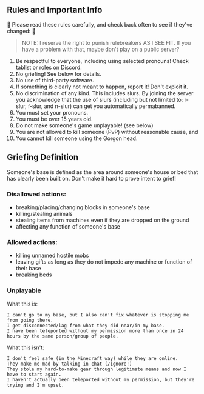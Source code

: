 ## Rules and Important Info	

:straight_ruler: Please read these rules carefully, and check back often to see if they've changed: :straight_ruler:  	
> NOTE: I reserve the right to punish rulebreakers AS I SEE FIT. If you have a problem with that, maybe don't play on a public server?

1. Be respectful to everyone, including using selected pronouns! Check tablist or roles on Discord.
2. No griefing! See below for details.
3. No use of third-party software.
4. If something is clearly not meant to happen, report it! Don't exploit it.
5. No discrimination of any kind. This includes slurs. By joining the server you acknowledge that the use of slurs (including but not limited to: r-slur, f-slur, and n-slur) can get you automatically permabanned.
6. You must set your pronouns.
7. You must be over 15 years old.
8. Do not make someone's game unplayable! (see below)
9. You are not allowed to kill someone (PvP) without reasonable cause, and
10. You cannot kill someone using the Gorgon head.


## Griefing Definition
Someone's base is defined as the area around someone's house or bed that has clearly been built on. Don't make it hard to prove intent to grief!

### Disallowed actions:
- breaking/placing/changing blocks in someone's base
- killing/stealing animals
- stealing items from machines even if they are dropped on the ground
- affecting any function of someone's base

### Allowed actions:
- killing unnamed hostile mobs
- leaving gifts as long as they do not impede any machine or function of their base
- breaking beds


### Unplayable
What this is:
```
I can't go to my base, but I also can't fix whatever is stopping me from going there.
I get disconnected/lag from what they did near/in my base.
I have been teleported without my permission more than once in 24 hours by the same person/group of people.
```

What this isn't:
```
I don't feel safe (in the Minecraft way) while they are online.
They make me mad by talking in chat (/ignore!)
They stole my hard-to-make gear through legitimate means and now I have to start again.
I haven't actually been teleported without my permission, but they're trying and I'm upset.
```
